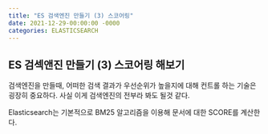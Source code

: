 ```yaml
---
title: "ES 검색엔진 만들기 (3) 스코어링"
date: 2021-12-29-00:00:00 -0000
categories: ELASTICSEARCH
---
```


## ES 검섹앤진 만들기 (3) 스코어링 해보기

검색엔진을 만들때, 어떠한 검색 결과가 우선순위가 높을지에 대해 컨트롤 하는 기술은 굉장히 중요하다.
사실 이게 검색엔진의 전부라 봐도 될것 같다. 

Elasticsearch는 기본적으로 BM25 알고리즘을 이용해 문서에 대한 SCORE를 계산한다.

